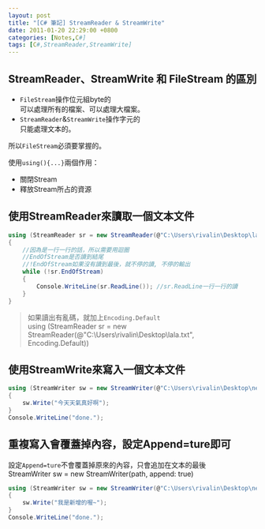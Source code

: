 ```yaml
---
layout: post
title: "[C# 筆記] StreamReader & StreamWrite"
date: 2011-01-20 22:29:00 +0800
categories: [Notes,C#]
tags: [C#,StreamReader,StreamWrite]
---
```


## StreamReader、StreamWrite 和 FileStream 的區別

- `FileStream`操作位元組byte的  
可以處理所有的檔案、可以處理大檔案。  
- `StreamReader`&`StreamWrite`操作字元的  
只能處理文本的。

所以`FileStream`必須要掌握的。    

使用`using(){...}`兩個作用：  
- 關閉Stream
- 釋放Stream所占的資源  

## 使用StreamReader來讀取一個文本文件
```c#
using (StreamReader sr = new StreamReader(@"C:\Users\rivalin\Desktop\lala.txt"))
{
    //因為是一行一行的話，所以需要用迴圈
    //EndOfStream是否讀到結尾
    //!EndOfStream如果沒有讀到最後，就不停的讀, 不停的輸出
    while (!sr.EndOfStream)
	{
        Console.WriteLine(sr.ReadLine()); //sr.ReadLine一行一行的讀
    }
}
```
> 如果讀出有亂碼，就加上`Encoding.Default`    
using (StreamReader sr = new StreamReader(@"C:\Users\rivalin\Desktop\lala.txt", Encoding.Default))

## 使用StreamWrite來寫入一個文本文件

```c#
using (StreamWriter sw = new StreamWriter(@"C:\Users\rivalin\Desktop\new.txt"))
{
    sw.Write("今天天氣真好啊");
}
Console.WriteLine("done.");
```

## 重複寫入會覆蓋掉內容，設定Append=ture即可

設定`Append=ture`不會覆蓋掉原來的內容，只會追加在文本的最後  
StreamWriter sw = new StreamWriter(path, append: true)

```c#
using (StreamWriter sw = new StreamWriter(@"C:\Users\rivalin\Desktop\new.txt", true))
{
    sw.Write("我是新增的喔~");
}
Console.WriteLine("done.");
```


